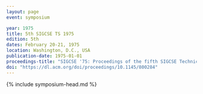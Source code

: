 ```yaml
---
layout: page
event: symposium

year: 1975
title: 5th SIGCSE TS 1975
edition: 5th
dates: February 20-21, 1975
location: Washington, D.C., USA
publication-date: 1975-01-01
proceedings-title: "SIGCSE '75: Proceedings of the fifth SIGCSE Technical Symposium on Computer Science Education"
doi: "https://dl.acm.org/doi/proceedings/10.1145/800284"
---
```


{% include symposium-head.md %}

